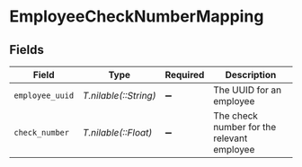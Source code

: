 # EmployeeCheckNumberMapping


## Fields

| Field                                      | Type                                       | Required                                   | Description                                |
| ------------------------------------------ | ------------------------------------------ | ------------------------------------------ | ------------------------------------------ |
| `employee_uuid`                            | *T.nilable(::String)*                      | :heavy_minus_sign:                         | The UUID for an employee                   |
| `check_number`                             | *T.nilable(::Float)*                       | :heavy_minus_sign:                         | The check number for the relevant employee |